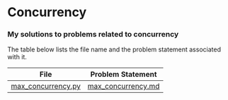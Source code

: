 # Concurrency

### My solutions to problems related to concurrency

The table below lists the file name and the problem statement associated with it.

| File | Problem Statement |
| ------ | ------ |
| [max_concurrency.py][max_concurrency_file] | [max_concurrency.md][max_concurrency_desc] |



[max_concurrency_desc]: <https://github.com/rahul3/coding-fun/blob/master/concurrency/max_concurrency.md>
[max_concurrency_file]: <https://github.com/rahul3/coding-fun/blob/master/concurrency/max_concurrency.py>